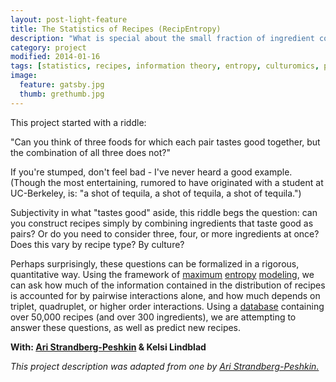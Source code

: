 ```yaml
---
layout: post-light-feature
title: The Statistics of Recipes (RecipEntropy)
description: "What is special about the small fraction of ingredient combinations that we use as recipes?"
category: project
modified: 2014-01-16
tags: [statistics, recipes, information theory, entropy, culturomics, projects]
image:
  feature: gatsby.jpg
  thumb: grethumb.jpg
---
```


This project started with a riddle:

"Can you think of three foods for which each pair tastes good together, but the combination of all three does not?"

If you're stumped, don't feel bad - I've never heard a good example. (Though the most entertaining, rumored to have originated with a student at UC-Berkeley, is: "a shot of tequila, a shot of tequila, a shot of tequila.")

Subjectivity in what "tastes good" aside, this riddle begs the question: can you construct recipes simply by combining ingredients that taste good as pairs? Or do you need to consider three, four, or more ingredients at once? Does this vary by recipe type? By culture?

Perhaps surprisingly, these questions can be formalized in a rigorous, quantitative way. Using the framework of [maximum](http://www.nature.com/nature/journal/v440/n7087/full/nature04701.html) [entropy](http://www.princeton.edu/~wbialek/rome/lecture3.htm) [modeling](http://en.wikipedia.org/wiki/Principle_of_maximum_entropy), we can ask how much of the information contained in the distribution of recipes is accounted for by pairwise interactions alone, and how much depends on triplet, quadruplet, or higher order interactions. Using a [database](http://www.nature.com/srep/2011/111215/srep00196/full/srep00196.html#supplementary-information) containing over 50,000 recipes (and over 300 ingredients), we are attempting to answer these questions, as well as predict new recipes.

<b>With: [Ari Strandberg-Peshkin](https://sites.google.com/site/arianasp/home) & Kelsi Lindblad</b>

<i>This project description was adapted from one by [Ari Strandberg-Peshkin.](https://sites.google.com/site/arianasp/projects/recipentropy)</i>